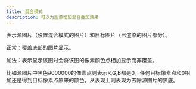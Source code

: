 ```yaml
---
title: 混合模式
description: 可以为图像增加混合叠加效果
---
```


表示源图片（设置混合模式的图片）和目标图片（已渲染的图片部分）。

正常：覆盖底部的图片显示。

加法：表示显示该图时会将该图的像素颜色点相加显示而非覆盖。

比如源图片中黑色#000000的像素点则表示R,G,B都是0，任何目标像素点和0相加还是得到目标像素点原来的颜色，从表现上则表现为去除源图片的黑底。
